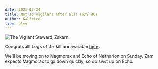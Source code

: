 ```yaml
---
date: 2023-05-24
title: Not so vigilant after all! (6/9 HC)
author: Kalfrice
type: blog
---
```


![The Vigilant Steward, Zskarn](/posts/2023-05-24-zskarn/zskarn.jpeg)

Congrats all! Logs of the kill are available [here](https://www.warcraftlogs.com/reports/mcgq7QCHPRLWGB3y#fight=last).

<!--more-->

We'll be moving on to Magmorax and Echo of Neltharion on Sunday.
Zam expects Magmorax to go down quickly, so do swot up on Echo.
